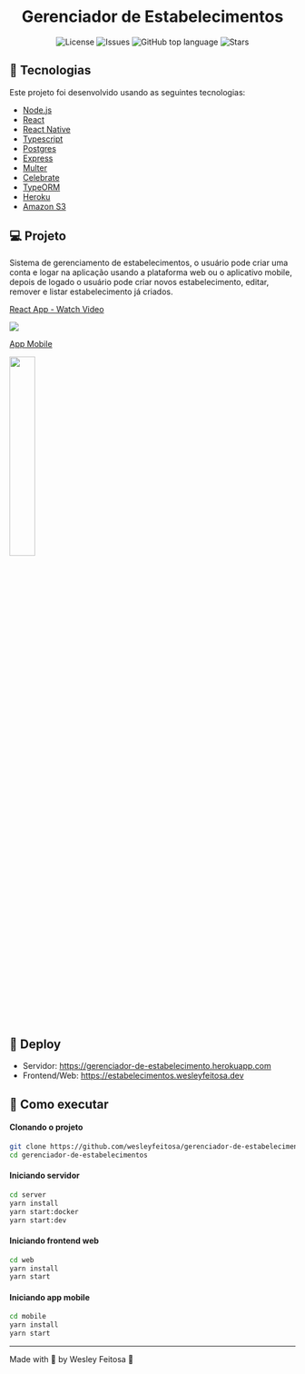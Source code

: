 <h1 align="center">Gerenciador de Estabelecimentos</h1>

<p align="center">
  <a href="LICENSE" style="text-decoration: none">
    <img alt="License" src="https://img.shields.io/github/license/wesleyfeitosa/gerenciador-de-estabelecimentos?color=00bfa6" />
  </a>

  <a href="https://github.com/wesleyfeitosa/gerenciador-de-estabelecimentos/issues" style="text-decoration: none">
    <img alt="Issues" src="https://img.shields.io/github/issues/wesleyfeitosa/gerenciador-de-estabelecimentos?color=00bfa6" />
  </a>

  <a href="#" style="text-decoration: none">
    <img alt="GitHub top language" src="https://img.shields.io/github/languages/top/wesleyfeitosa/gerenciador-de-estabelecimentos?color=00bfa6" />
  </a>
  
  <a href="https://github.com/wesleyfeitosa/gerenciador-de-estabelecimentos/stargazers" style="text-decoration: none">
    <img alt="Stars" src="https://img.shields.io/github/stars/wesleyfeitosa/gerenciador-de-estabelecimentos?style=social" />
  </a>
</p>

## :rocket: Tecnologias

Este projeto foi desenvolvido usando as seguintes tecnologias:

- [Node.js](https://nodejs.org/en/)
- [React](https://reactjs.org)
- [React Native](https://facebook.github.io/react-native/)
- [Typescript](https://www.typescriptlang.org/)
- [Postgres](https://www.postgresql.org/)
- [Express](https://expressjs.com/pt-br/)
- [Multer](https://www.npmjs.com/package/multer)
- [Celebrate](https://github.com/arb/celebrate)
- [TypeORM](https://typeorm.io/#/)
- [Heroku](https://heroku.com)
- [Amazon S3](https://aws.amazon.com/aws/s3)

## 💻 Projeto

Sistema de gerenciamento de estabelecimentos, o usuário pode criar uma conta e logar na aplicação usando a plataforma web ou o aplicativo mobile, depois de logado o usuário pode criar novos estabelecimento, editar, remover e listar estabelecimento já criados.

<!-- <img src="assets/ecoleta.gif" frameborder="0" scrolling="no" style="-webkit-backface-visibility: hidden;-webkit-transform: scale(1);" ></img> -->
<a href="https://www.loom.com/share/724d22c502034adc988f01a594de701d"> <p>React App - Watch Video</p> <img style="-webkit-backface-visibility: hidden;-webkit-transform: scale(1);" src="https://cdn.loom.com/sessions/thumbnails/724d22c502034adc988f01a594de701d-with-play.gif"> </a>

[App Mobile](https://user-images.githubusercontent.com/32942055/105610627-3f619b80-5d8f-11eb-915d-2e9416fc954c.mp4)

[<img src="https://j.gifs.com/4QAp86.gif" width="30%" />](https://user-images.githubusercontent.com/32942055/105610627-3f619b80-5d8f-11eb-915d-2e9416fc954c.mp4)

## :hammer: Deploy

- Servidor: https://gerenciador-de-estabelecimento.herokuapp.com
- Frontend/Web: https://estabelecimentos.wesleyfeitosa.dev

## 🔖 Como executar

#### Clonando o projeto
```sh
git clone https://github.com/wesleyfeitosa/gerenciador-de-estabelecimentos.git
cd gerenciador-de-estabelecimentos
```
#### Iniciando servidor
```sh
cd server
yarn install
yarn start:docker
yarn start:dev
```
#### Iniciando frontend web
```sh
cd web
yarn install
yarn start
```
#### Iniciando app mobile
```sh
cd mobile
yarn install
yarn start
```

---

Made with 💜 by Wesley Feitosa :wave: 
